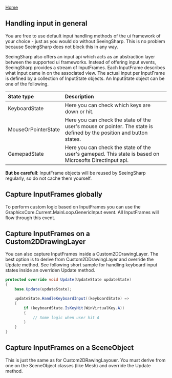 [Home](../README.md)

## Handling input in general
You are free to use default input handling methods of the ui framework of your choice - just as you would do without SeeingSharp. This is no problem because SeeingSharp does not block this in any way.

SeeingSharp also offers an input api which acts as an abstraction layer between the supported ui frameworks. Instead of offering input events, SeeingSharp provides a stream of InputFrames. Each InputFrame describes what input came in on the associated view. The actual input per InputFrame is defined by a collection of InputState objects. An InputState object can be one of the following.

|State type            |Description
|:---------------------|:----------------
|KeyboardState         |Here you can check which keys are down or hit.
|MouseOrPointerState   |Here you can check the state of the user's mouse or pointer. The state is defined by the position and button states.
|GamepadState          |Here you can check the state of the user's gamepad. This state is based on Microsofts DirectInput api.

**But be carefull**: InputFrame objects will be reused by SeeingSharp regularly, so do not cache them yourself. 

## Capture InputFrames globally
To perform custom logic based on InputFrames you can use the GraphicsCore.Current.MainLoop.GenericInput event. All InputFrames will flow through this event. 

## Capture InputFrames on a Custom2DDrawingLayer
You can also capture InputFrames inside a Custom2DDrawingLayer. The best option is to derive from Custom2DDrawingLayer and override the Update method. See following short sample for handling keyboard input states inside an overriden Update method.

```csharp
protected override void Update(UpdateState updateState)
{
    base.Update(updateState);

    updateState.HandleKeyboardInput((keyboardState) =>
    {
        if (keyboardState.IsKeyHit(WinVirtualKey.A))
        {
            // Some logic when user hit A
        }
    }
}
```

## Capture InputFrames on a SceneObject
This is just the same as for Custom2DRawingLayouer. You must derive from one on the SceneObject classes (like Mesh) and override the Update method.